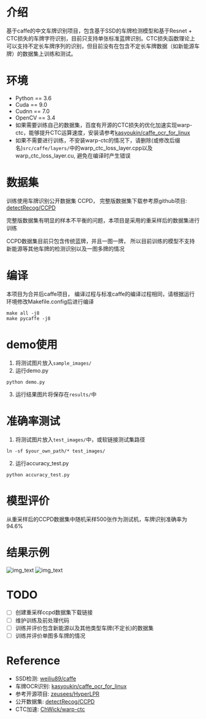 # 介绍
基于caffe的中文车牌识别项目，包含基于SSD的车牌检测模型和基于Resnet + CTC损失的车牌字符识别，目前只支持单张标准蓝牌识别。CTC损失函数理论上可以支持不定长车牌序列的识别，但目前没有在包含不定长车牌数据（如新能源车牌）的数据集上训练和测试。


# 环境
* Python == 3.6
* Cuda == 9.0
* Cudnn == 7.0
* OpenCV == 3.4
* 如果需要训练自己的数据集，百度有开源的CTC损失的优化加速实现warp-ctc，能够提升CTC运算速度，安装请参考[kasyoukin/caffe_ocr_for_linux](https://github.com/kasyoukin/caffe_ocr_for_linux)
* 如果不需要进行训练，不安装warp-ctc的情况下，请删除(或修改后缀名)`src/caffe/layers/`中的warp_ctc_loss_layer.cpp以及warp_ctc_loss_layer.cu, 避免在编译时产生错误

# 数据集
训练使用车牌识别公开数据集 CCPD， 完整版数据集下载参考原github项目: [ detectRecog/CCPD
](https://github.com/detectRecog/CCPD)

完整版数据集有明显的样本不平衡的问题，本项目是采用的重采样后的数据集进行训练

CCPD数据集目前只包含传统蓝牌，并且一图一牌， 所以目前训练的模型不支持新能源等其他车牌的检测识别以及一图多牌的情况

# 编译 
本项目为合并后caffe项目， 编译过程与标准caffe的编译过程相同，请根据运行环境修改Makefile.config后进行编译
```script
make all -j8
make pycaffe -j8
```

# demo使用
1. 将测试图片放入`sample_images/`
2. 运行demo.py
```script
python demo.py
```
3. 运行结果图片将保存在`results/`中

# 准确率测试
1. 将测试图片放入`test_images/`中，或软链接测试集路径
```script
ln -sf $your_own_path/* test_images/
```
2. 运行accuracy_test.py
```script
python accuracy_test.py
```

# 模型评价
从重采样后的CCPD数据集中随机采样500张作为测试机，车牌识别准确率为94.6%

# 结果示例
![img_text](https://github.com/warrentdrew/Caffe_SSD_LSTM_LPR/blob/master/results/203_%E4%BA%ACP676E1.jpg)
![img_text](https://github.com/warrentdrew/Caffe_SSD_LSTM_LPR/blob/master/results/38_%E8%B1%ABAWK983.jpg)


# TODO
- [ ] 创建重采样ccpd数据集下载链接
- [ ] 维护训练及前处理代码
- [ ] 训练并评价包含新能源以及其他类型车牌(不定长)的数据集
- [ ] 训练并评价单图多车牌的情况

# Reference
- SSD检测: [weiliu89/caffe](https://github.com/weiliu89/caffe/tree/ssd)
- 车牌OCR识别: [kasyoukin/caffe_ocr_for_linux](https://github.com/kasyoukin/caffe_ocr_for_linux)
- 参考开源项目: [zeusees/HyperLPR](https://github.com/zeusees/HyperLPR)
- 公开数据集: [detectRecog/CCPD](https://github.com/detectRecog/CCPD)
- CTC加速: [ChWick/warp-ctc](https://github.com/ChWick/warp-ctc)


